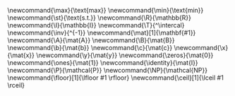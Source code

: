 \newcommand{\max}{\text{max}}
\newcommand{\min}{\text{min}}
\newcommand{\st}{\text{s.t.}}
\newcommand{\R}{\mathbb{R}}
\newcommand{\I}{\mathbb{I}}
\newcommand{\T}{^\intercal}
\newcommand{\inv}{^{-1}}
\newcommand{\mat}[1]{\mathbf{#1}}
\newcommand{\A}{\mat{A}}
\newcommand{\B}{\mat{B}}
\newcommand{\b}{\mat{b}}
\newcommand{\c}{\mat{c}}
\newcommand{\x}{\mat{x}}
\newcommand{\y}{\mat{y}}
\newcommand{\zeros}{\mat{0}}
\newcommand{\ones}{\mat{1}}
\newcommand{\identity}{\mat{I}}
\newcommand{\P}{\mathcal{P}}
\newcommand{\NP}{\mathcal{NP}}
\newcommand{\floor}[1]{\lfloor #1 \rfloor}
\newcommand{\ceil}[1]{\lceil #1 \rceil}